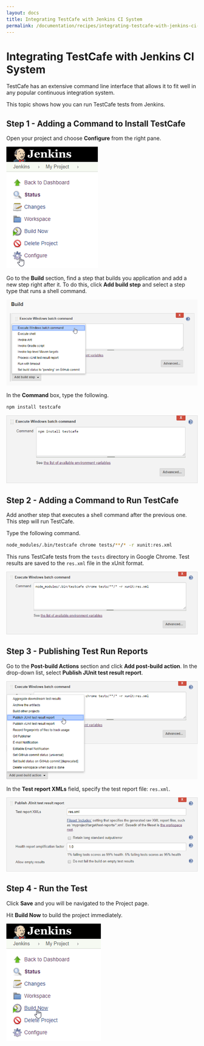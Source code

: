 ```yaml
---
layout: docs
title: Integrating TestCafe with Jenkins CI System
permalink: /documentation/recipes/integrating-testcafe-with-jenkins-ci-system.html
---
```

# Integrating TestCafe with Jenkins CI System

TestCafe has an extensive command line interface that allows it to fit well in any popular continuous integration system.

This topic shows how you can run TestCafe tests from Jenkins.

## Step 1 - Adding a Command to Install TestCafe

Open your project and choose **Configure** from the right pane.

![Click the Configure Button](../../images/jenkins/project-configure.png)

Go to the **Build** section, find a step that builds you application and add a new step right after it. To do this, click **Add build step** and select a step type that runs a shell command.

![Add a Batch Command](../../images/jenkins/add-batch-command.png)

In the **Command** box, type the following.

```sh
npm install testcafe
```

![npm install Command](../../images/jenkins/npm-install-command.png)

## Step 2 - Adding a Command to Run TestCafe

Add another step that executes a shell command after the previous one. This step will run TestCafe.

Type the following command.

```sh
node_modules/.bin/testcafe chrome tests/**/* -r xunit:res.xml
```

This runs TestCafe tests from the `tests` directory in Google Chrome. Test results are saved to the `res.xml` file in the xUnit format.

![Run Tests Command](../../images/jenkins/run-tests-command.png)

## Step 3 - Publishing Test Run Reports

Go to the **Post-build Actions** section and click **Add post-build action**. In the drop-down list, select **Publish JUnit test result report**.

![Adding a Post-Build Action](../../images/jenkins/add-post-build-action.png)

In the **Test report XMLs** field, specify the test report file: `res.xml`.

![Publishing Test Report](../../images/jenkins/publish-test-report.png)

## Step 4 - Run the Test

Click **Save** and you will be navigated to the Project page.

Hit **Build Now** to build the project immediately.

![Click the Build Now Button](../../images/jenkins/project-build-now.png)
